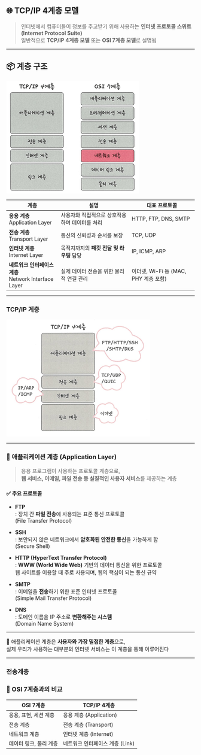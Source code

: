 ## 🌐 TCP/IP 4계층 모델

> 인터넷에서 컴퓨터들이 정보를 주고받기 위해 사용하는 **인터넷 프로토콜 스위트(Internet Protocol Suite)**  
> 일반적으로 **TCP/IP 4계층 모델** 또는 **OSI 7계층 모델**로 설명됨

---

## 📦 계층 구조
![alt text](./images/yj.png)

| 계층 | 설명 | 대표 프로토콜 |
|------|------|----------------|
| **응용 계층**<br>Application Layer | 사용자와 직접적으로 상호작용하며 데이터를 처리 | HTTP, FTP, DNS, SMTP |
| **전송 계층**<br>Transport Layer | 통신의 신뢰성과 순서를 보장 | TCP, UDP |
| **인터넷 계층**<br>Internet Layer | 목적지까지의 **패킷 전달 및 라우팅** 담당 | IP, ICMP, ARP |
| **네트워크 인터페이스 계층**<br>Network Interface Layer | 실제 데이터 전송을 위한 물리적 연결 관리 | 이더넷, Wi-Fi 등 (MAC, PHY 계층 포함) |

---

### TCP/IP 계층
![alt text](./images/yj2.png)

---

### 🧩 애플리케이션 계층 (Application Layer)

> 응용 프로그램이 사용하는 프로토콜 계층으로,  
> **웹 서비스, 이메일, 파일 전송 등 실질적인 사용자 서비스**를 제공하는 계층

#### ✅ 주요 프로토콜

- **FTP**  
  : 장치 간 **파일 전송**에 사용되는 표준 통신 프로토콜  
  (File Transfer Protocol)

- **SSH**  
  : 보안되지 않은 네트워크에서 **암호화된 안전한 통신**을 가능하게 함  
  (Secure Shell)

- **HTTP (HyperText Transfer Protocol)**  
  : **WWW (World Wide Web)** 기반의 데이터 통신을 위한 프로토콜  
  웹 사이트를 이용할 때 주로 사용되며, 웹의 핵심이 되는 통신 규약

- **SMTP**  
  : 이메일을 **전송**하기 위한 표준 인터넷 프로토콜  
  (Simple Mail Transfer Protocol)

- **DNS**  
  : 도메인 이름을 IP 주소로 **변환해주는 시스템**  
  (Domain Name System)

---

📌 애플리케이션 계층은 **사용자와 가장 밀접한 계층**으로,  
실제 우리가 사용하는 대부분의 인터넷 서비스는 이 계층을 통해 이루어진다

---

### 전송계층


















### 🔄 OSI 7계층과의 비교 

| OSI 7계층       | TCP/IP 4계층          |
|----------------|------------------------|
| 응용, 표현, 세션 계층 | 응용 계층 (Application) |
| 전송 계층         | 전송 계층 (Transport)    |
| 네트워크 계층       | 인터넷 계층 (Internet)   |
| 데이터 링크, 물리 계층 | 네트워크 인터페이스 계층 (Link) |